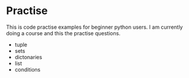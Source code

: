 # Practise

This is code practise examples for beginner python users. I am currently doing a course and this the practise questions.

- tuple
- sets
- dictonaries
- list
- conditions
